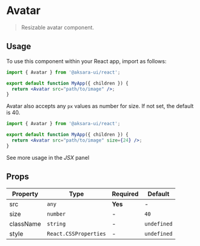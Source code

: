 # Avatar

> Resizable avatar component.

## Usage

To use this component within your React app, import as follows:

```jsx
import { Avatar } from '@aksara-ui/react';

export default function MyApp({ children }) {
  return <Avatar src="path/to/image" />;
}
```

Avatar also accepts any `px` values as number for size. If not set, the default is 40.

```jsx
import { Avatar } from '@aksara-ui/react';

export default function MyApp({ children }) {
  return <Avatar src="path/to/image" size={24} />;
}
```

See more usage in the _JSX_ panel

## Props

| Property  | Type                  | Required | Default     |
| --------- | --------------------- | -------- | ----------- |
| src       | `any`                 | **Yes**  | -           |
| size      | `number`              | -        | `40`        |
| className | `string`              | -        | `undefined` |
| style     | `React.CSSProperties` | -        | `undefined` |
